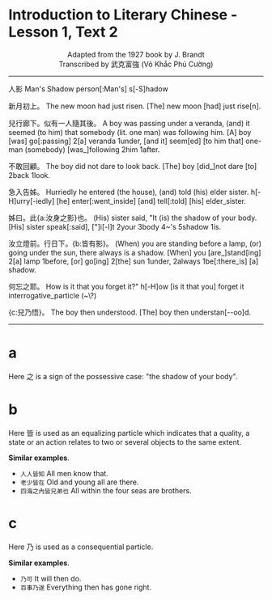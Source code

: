# Introduction to Literary Chinese - Lesson 1, Text 2

<center>Adapted from the 1927 book by J. Brandt</center>

<center>Transcribed by 武克富強 (Võ Khắc Phú Cường)</center>

---

人影
Man's Shadow
person[:Man's] s[-S]hadow

新月初上。
The new moon had just risen.
[The] new moon [had] just rise[n].

兒行廊下。似有一人隨其後。
A boy was passing under a veranda, (and) it seemed (to him) that somebody (lit. one man) was following him.
[A] boy [was] go[:passing] 2[a] veranda 1under, [and it] seem[ed] [to him that] one-man (somebody) [was_]following 2him 1after.

不敢回顧。
The boy did not dare to look back.
[The] boy [did_]not dare [to] 2back 1look.

急入告姊。
Hurriedly he entered (the house), (and) told (his) elder sister.
h[-H]urry[-iedly] [he] enter[:went_inside] [and] tell[:told] [his] elder_sister.

姊曰。此{a:汝身之影}也。
(His) sister said, "It (is) the shadow of your body.
[His] sister speak[:said], [\"]i[-I]t 2your 3body 4~'s 5shadow 1is.

汝立燈前。行日下。{b:皆有影}。
(When) you are standing before a lamp, (or) going under the sun, there always is a shadow.
[When] you [are_]stand[ing] 2[a] lamp 1before, [or] go[ing] 2[the] sun 1under, 2always 1be[:there_is] [a] shadow.

何忘之耶。
How is it that you forget it?"
h[-H]ow [is it that you] forget it interrogative_particle (~\\\?)

{c:兒乃悟}。
The boy then understood.
[The] boy then understan[--oo]d.

---

# a

Here 之 is a sign of the possessive case: "the shadow of your body".

# b

Here 皆 is used as an equalizing particle which indicates that a quality, a state or an action relates to two or several objects to the same extent.

**Similar examples**.

- `人人皆知` All men know that.
- `老少皆在` Old and young all are there.
- `四海之內皆兄弟也` All within the four seas are brothers.

# c

Here 乃 is used as a consequential particle.

**Similar examples**.

- `乃可` It will then do.
- `百事乃遂` Everything then has gone right.
